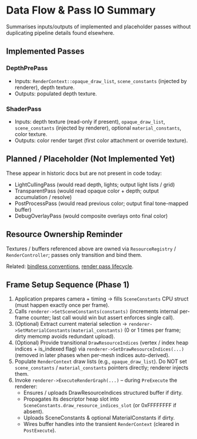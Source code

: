 # Data Flow & Pass IO Summary

Summarises inputs/outputs of implemented and placeholder passes without
duplicating pipeline details found elsewhere.

## Implemented Passes

### DepthPrePass

* Inputs: `RenderContext::opaque_draw_list`, `scene_constants` (injected by
  renderer), depth texture.
* Outputs: populated depth texture.

### ShaderPass

* Inputs: depth texture (read-only if present), `opaque_draw_list`,
  `scene_constants` (injected by renderer), optional `material_constants`, color
  texture.
* Outputs: color render target (first color attachment or override texture).

## Planned / Placeholder (Not Implemented Yet)

These appear in historic docs but are not present in code today:

* LightCullingPass (would read depth, lights; output light lists / grid)
* TransparentPass (would read opaque color + depth; output accumulation /
  resolve)
* PostProcessPass (would read previous color; output final tone-mapped buffer)
* DebugOverlayPass (would composite overlays onto final color)

## Resource Ownership Reminder

Textures / buffers referenced above are owned via `ResourceRegistry` /
`RenderController`; passes only transition and bind them.

Related: [bindless conventions](../bindless_conventions.md), [render pass
lifecycle](../render_pass_lifecycle.md).

## Frame Setup Sequence (Phase 1)

1. Application prepares camera + timing → fills `SceneConstants` CPU struct
   (must happen exactly once per frame).
2. Calls `renderer->SetSceneConstants(constants)` (increments internal per-frame
   counter; last call would win but assert enforces single call).
3. (Optional) Extract current material selection →
   `renderer->SetMaterialConstants(material_constants)` (0 or 1 times per frame;
   dirty memcmp avoids redundant upload).
4. (Optional) Provide transitional `DrawResourceIndices` (vertex / index heap
   indices + is_indexed flag) via `renderer->SetDrawResourceIndices(...)`
   (removed in later phases when per-mesh indices auto-derived).
5. Populate `RenderContext` draw lists (e.g., `opaque_draw_list`). Do NOT set
   `scene_constants` / `material_constants` pointers directly; renderer injects
   them.
6. Invoke `renderer->ExecuteRenderGraph(...)` – during `PreExecute` the
   renderer:
    * Ensures / uploads DrawResourceIndices structured buffer if dirty.
    * Propagates its descriptor heap slot into
      `SceneConstants.draw_resource_indices_slot` (or 0xFFFFFFFF if absent).
    * Uploads SceneConstants & optional MaterialConstants if dirty.
    * Wires buffer handles into the transient `RenderContext` (cleared in
      `PostExecute`).
